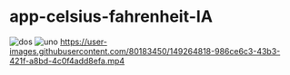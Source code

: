 # app-celsius-fahrenheit-IA
![dos](https://user-images.githubusercontent.com/80183450/149247487-b0af2abc-12e8-4ffc-8983-6b590538233d.png)
![uno](https://user-images.githubusercontent.com/80183450/149247512-75fac9b6-862e-48d7-b971-8e6ec8b1e025.png)
https://user-images.githubusercontent.com/80183450/149264818-986ce6c3-43b3-421f-a8bd-4c0f4add8efa.mp4 
